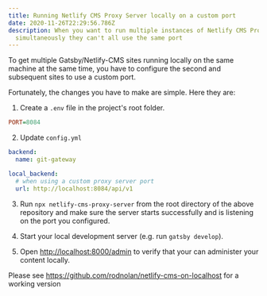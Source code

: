 ```yaml
---
title: Running Netlify CMS Proxy Server locally on a custom port
date: 2020-11-26T22:29:56.786Z
description: When you want to run multiple instances of Netlify CMS Proxy Server
  simultaneously they can't all use the same port
---
```

To get multiple Gatsby/Netlify-CMS sites running locally on the same machine at the same time, you have to configure the second and subsequent sites to use a custom port.

Fortunately, the changes you have to make are simple. Here they are:

1. Create a `.env` file in the project's root folder.

```ini
PORT=8084
``` 
2. Update `config.yml`

```yaml
backend:
  name: git-gateway

local_backend:
  # when using a custom proxy server port
  url: http://localhost:8084/api/v1
```

3. Run `npx netlify-cms-proxy-server` from the root directory of the above repository and make sure the server starts successfully and is listening on the port you configured.

4. Start your local development server (e.g. run `gatsby develop`).

5. Open [http://localhost:8000/admin](http://localhost:8000/admin) to verify that your can administer your content locally.

Please see https://github.com/rodnolan/netlify-cms-on-localhost for a working version

